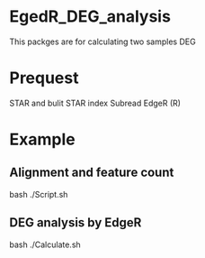 # EgedR_DEG_analysis
This packges are for calculating two samples DEG
# Prequest 
STAR  and bulit STAR index
Subread 
EdgeR (R)
# Example
## Alignment and feature count
bash ./Script.sh <directory of idex> <diretory of reference genome> <diroctory of gtf file> <directory of fastq file> <name of fastq file>
## DEG analysis by EdgeR 
bash ./Calculate.sh <list of sample num1> <list of sample num2>
